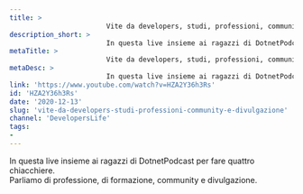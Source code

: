 ```yaml
---
title: > 
                        Vite da developers, studi, professioni, community e divulgazione
description_short: > 
                        In questa live insieme ai ragazzi di DotnetPodcast per fare quattro chiacchiere. Parliamo di professione, di formazione, community ...
metaTitle: > 
                        Vite da developers, studi, professioni, community e divulgazione
metaDesc: > 
                        In questa live insieme ai ragazzi di DotnetPodcast per fare quattro chiacchiere. Parliamo di professione, di formazione, community ...
link: 'https://www.youtube.com/watch?v=HZA2Y36h3Rs'
id: 'HZA2Y36h3Rs'
date: '2020-12-13'
slug: 'vite-da-developers-studi-professioni-community-e-divulgazione'
channel: 'DevelopersLife'
tags: 
- 
---
```

In questa live insieme ai ragazzi di DotnetPodcast per fare quattro chiacchiere.  
Parliamo di professione, di formazione, community e divulgazione.